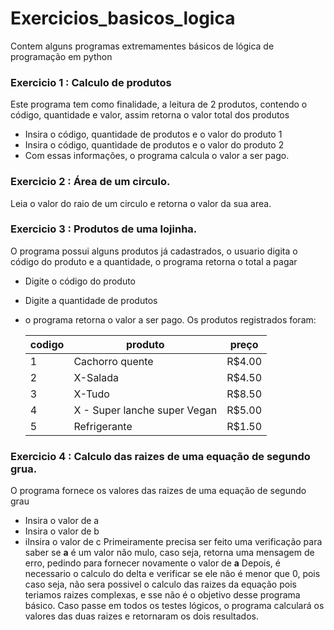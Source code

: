 # Exercicios_basicos_logica
 Contem alguns programas extremamentes básicos de lógica de programação em python

### Exercicio 1 : Calculo de produtos
Este programa tem como finalidade, a leitura de 2 produtos, contendo o código, quantidade e valor, assim retorna o valor total dos produtos
* Insira o código, quantidade de produtos e o valor do produto 1
* Insira o código, quantidade de produtos e o valor do produto 2
* Com essas informações, o programa calcula o valor a ser pago.
   
### Exercicio 2 : Área de um circulo.
Leia o valor do raio de um circulo e retorna o valor da sua area.
   
### Exercicio 3 : Produtos de uma lojinha.
O programa possui alguns produtos já cadastrados, o usuario digita o código do produto e a quantidade, o programa retorna o total a pagar
* Digite o código do produto
* Digite a quantidade de produtos
* o programa retorna o valor a ser pago.
      Os produtos registrados foram:
      
     codigo | produto | preço
     ------ | --------| -----|
      1     |Cachorro quente | R$4.00 |
      2     | X-Salada |  R$4.50 |
      3     |X-Tudo    | R$8.50 |
      4     |X - Super lanche super Vegan | R$5.00 |
      5     | Refrigerante | R$1.50 |
      
### Exercicio 4 : Calculo das raizes de uma equação de segundo grua.
O programa fornece os valores das raizes de uma equação de segundo grau
* Insira o valor de a
* Insira o valor de b
* iInsira o valor de c
Primeiramente precisa ser feito uma verificação para saber se **a** é um valor não mulo, caso seja, retorna uma mensagem de erro, pedindo para fornecer novamente o valor de **a**
Depois, é necessario o calculo do delta e verificar se ele não é menor que 0, pois caso seja, não sera possivel o calculo das raizes da equação pois teriamos raizes complexas, e sse não é o objetivo desse programa básico.
Caso passe em todos os testes lógicos, o programa calculará os valores das duas raizes e retornaram os dois resultados.
